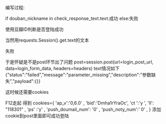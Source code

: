 编写过程:

if douban_nickname in check_response_text.text:成功    else:失败

使用豆瓣ID判断是否登陆成功

当然用requests.Session().get.text的文本

失败

于是怀疑是不是post环节出了问题
post=session.post(url=login_post_url, data=login_form_data, headers=headers)
text情况如下
{"status":"failed","message":"parameter_missing","description":"参数缺失","payload":{}}

这时候还需要cookies

F12走起
得到
cookies={
    	'ap_v':'0,6.0' ,
		'bid':'Dmha1rYraOc',
		'ct ':'y ',
		'll': "118301" ,
		'ps' :'y' ,
		'push_doumail_num': '0' ,
		'push_noty_num':' 0' ,
    }
    添加cookie到post里面即可成功登陆
